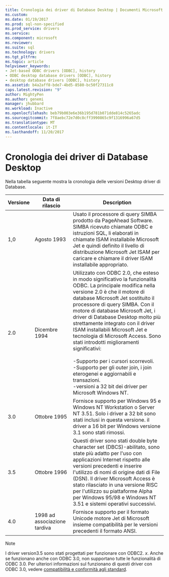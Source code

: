 ```yaml
---
title: Cronologia dei driver di Database Desktop | Documenti Microsoft
ms.custom: 
ms.date: 01/19/2017
ms.prod: sql-non-specified
ms.prod_service: drivers
ms.service: 
ms.component: microsoft
ms.reviewer: 
ms.suite: sql
ms.technology: drivers
ms.tgt_pltfrm: 
ms.topic: article
helpviewer_keywords:
- Jet-based ODBC drivers [ODBC], history
- ODBC desktop database drivers [ODBC], history
- desktop database drivers [ODBC], history
ms.assetid: b4a2aff8-bde7-4bd5-8580-bc50f27311c8
caps.latest.revision: "9"
author: MightyPen
ms.author: genemi
manager: jhubbard
ms.workload: Inactive
ms.openlocfilehash: beb79b003e6e36b195d781b071dde814c5265adc
ms.sourcegitcommit: 7f8aebc72e7d0c8cff3990865c9f1316996a67d5
ms.translationtype: MT
ms.contentlocale: it-IT
ms.lasthandoff: 11/20/2017
---
```

# <a name="history-of-the-desktop-database-drivers"></a>Cronologia dei driver di Database Desktop
Nella tabella seguente mostra la cronologia delle versioni Desktop driver di Database.  
  
|Versione|Data di rilascio|Description|  
|-------------|------------------|-----------------|  
|1,0|Agosto 1993|Usato il processore di query SIMBA prodotto da PageAhead Software. SIMBA ricevuto chiamate ODBC e istruzioni SQL, li elaborati in chiamate ISAM installabile Microsoft Jet e quindi definito il livello di distribuzione Microsoft Jet ISAM per caricare e chiamare il driver ISAM installabile appropriato.|  
|2.0|Dicembre 1994|Utilizzato con ODBC 2.0, che esteso in modo significativo la funzionalità ODBC. La principale modifica nella versione 2.0 è che il motore di database Microsoft Jet sostituito il processore di query SIMBA. Con il motore di database Microsoft Jet, i driver di Database Desktop molto più strettamente integrato con il driver ISAM installabili Microsoft Jet e tecnologia di Microsoft Access. Sono stati introdotti miglioramenti significativi:<br /><br /> -Supporto per i cursori scorrevoli.<br />-Supporto per gli outer join, i join eterogenei e aggiornabili e transazioni.<br />-versioni a 32 bit dei driver per Microsoft Windows NT.|  
|3.0|Ottobre 1995|Fornisce supporto per Windows 95 e Windows NT Workstation o Server NT 3.51. Solo i driver a 32 bit sono stati inclusi in questa versione. il driver a 16 bit per Windows versione 3.1 sono stati rimossi.|  
|3.5|Ottobre 1996|Questi driver sono stati double byte character set (DBCS)-abilitato, sono state più adatto per l'uso con applicazioni Internet rispetto alle versioni precedenti e inserire l'utilizzo di nomi di origine dati di File (DSN). Il driver Microsoft Access è stato rilasciato in una versione RISC per l'utilizzo su piattaforme Alpha per Windows 95/98 e Windows NT 3.51 e sistemi operativi successivi.|  
|4.0|1998 ad associazione tardiva|Fornisce supporto per il formato Unicode motore Jet di Microsoft insieme compatibilità per le versioni precedenti il formato ANSI.|  
  
> [!NOTE]  
>  I driver version3.5 sono stati progettati per funzionare con ODBC2. *x*. Anche se funzionano anche con ODBC 3.0, non supportano tutte le funzionalità di ODBC 3.0. Per ulteriori informazioni sul funzionano di questi driver con ODBC 3.0, vedere [compatibilità e conformità agli standard](../../odbc/reference/develop-app/backward-compatibility-and-standards-compliance.md).

